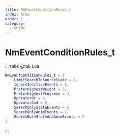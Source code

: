 ```yaml
---
title: NmEventConditionRules_t
index: true
order: 2
category:
  - Guide
---
```


# NmEventConditionRules_t
::: tabs
@tab Lua
```lua
NmEventConditionRules_t = {
    LimitSearchToSourceState = 0,
    IgnoreInactiveEvents = 1,
    PreferHighestWeight = 2,
    PreferHighestProgress = 3,
    OperatorOr = 4,
    OperatorAnd = 5,
    SearchOnlyStateEvents = 6,
    SearchOnlyAnimEvents = 7,
    SearchBothStateAndAnimEvents = 8
}
```
:::